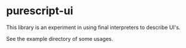 # purescript-ui

This library is an experiment in using final interpreters to describe UI's.

See the example directory of some usages.
